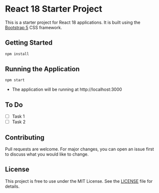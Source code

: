 # React 18 Starter Project

This is a starter project for React 18 applications.
It is built using the [Bootstrap 5](https://getbootstrap.com/) CSS framework.

## Getting Started

```bash
npm install
```

## Running the Application

```bash
npm start
```

- The application will be running at http://localhost:3000

## To Do

- [ ] Task 1
- [ ] Task 2

## Contributing

Pull requests are welcome. For major changes, you can open an issue first to discuss what you would like to change.

## License

This project is free to use under the MIT License. See the [LICENSE](LICENSE) file for details.
